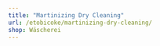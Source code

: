 ```yaml
---
title: "Martinizing Dry Cleaning"
url: /etobicoke/martinizing-dry-cleaning/
shop: Wäscherei
---
```

